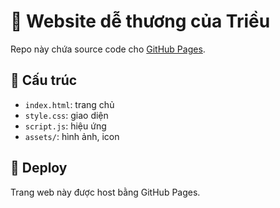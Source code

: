 # 🌸 Website dễ thương của Triều

Repo này chứa source code cho [GitHub Pages](https://vuhohaitrieu.github.io).

## 📂 Cấu trúc
- `index.html`: trang chủ
- `style.css`: giao diện
- `script.js`: hiệu ứng
- `assets/`: hình ảnh, icon

## 🚀 Deploy
Trang web này được host bằng GitHub Pages.
